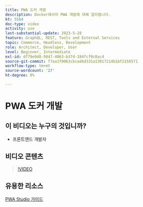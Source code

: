 ```yaml
---
title: PWA 도커 개발
description: Docker에서의 PWA 개발에 대해 알아봅니다.
kt: 5564
doc-type: video
activity: use
last-substantial-update: 2023-5-28
feature: GraphQL, REST, Tools and External Services
topic: Commerce, Headless, Development
role: Architect, Developer, User
level: Beginner, Intermediate
exl-id: df79e9d8-5047-4063-b37d-184fcf0c0ac4
source-git-commit: f7aa1f0063cbcad6d331a13817214b1bf2158571
workflow-type: tm+mt
source-wordcount: '27'
ht-degree: 0%

---
```


# PWA 도커 개발

## 이 비디오는 누구의 것입니까?

- 프론트엔드 개발자

## 비디오 콘텐츠

>[!VIDEO](https://video.tv.adobe.com/v/35784?quality=12&learn=on)

## 유용한 리소스

[PWA Studio 가이드](https://developer.adobe.com/commerce/pwa-studio/)
